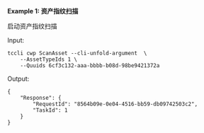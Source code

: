 **Example 1: 资产指纹扫描**

启动资产指纹扫描

Input: 

```
tccli cwp ScanAsset --cli-unfold-argument  \
    --AssetTypeIds 1 \
    --Quuids 6cf3c132-aaa-bbbb-b08d-98be9421372a
```

Output: 
```
{
    "Response": {
        "RequestId": "8564b09e-0e04-4516-bb59-db09742503c2",
        "TaskId": 1
    }
}
```

